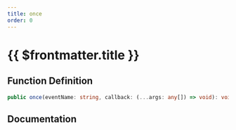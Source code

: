 ```yaml
---
title: once
order: 0
---
```


# {{ $frontmatter.title }}

## Function Definition

```ts
public once(eventName: string, callback: (...args: any[]) => void): void;
```

## Documentation

<!--@include: ./parts/once.md-->
